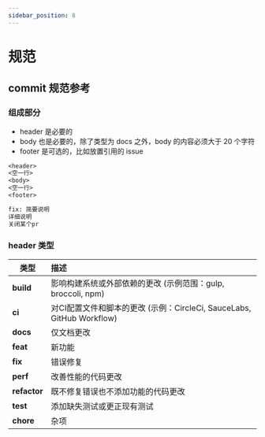 ```yaml
---
sidebar_position: 8
---
```


# 规范

## commit 规范参考

### 组成部分

* header 是必要的
* body 也是必要的，除了类型为 docs 之外，body 的内容必须大于 20 个字符
* footer 是可选的，比如放置引用的 issue

```txt
<header>
<空一行>
<body>
<空一行>
<footer>
```

```txt title="示例"
fix: 简要说明
详细说明
关闭某个pr
```

### header 类型

| 类型 | 描述 |
| --- | :-- |
| **build**    | 影响构建系统或外部依赖的更改 (示例范围：gulp, broccoli, npm) |
| **ci** | 对CI配置文件和脚本的更改 (示例：CircleCi, SauceLabs, GitHub Workflow) |
| **docs** | 仅文档更改 |
| **feat** | 新功能 |
| **fix** | 错误修复 |
| **perf** | 改善性能的代码更改 |
| **refactor** | 既不修复错误也不添加功能的代码更改 |
| **test** | 添加缺失测试或更正现有测试 |
| **chore** | 杂项 |
